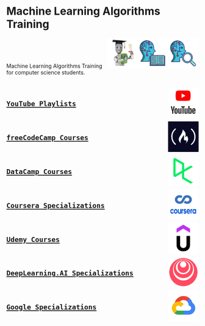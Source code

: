 # Machine Learning Algorithms Training

<a href=".md"><img align="right" width="80" src="https://github.com/cs-MohamedAyman/cs-MohamedAyman/blob/master/logos/unsupervised-learning.png"></img></a>
<a href=".md"><img align="right" width="80" src="https://github.com/cs-MohamedAyman/cs-MohamedAyman/blob/master/logos/supervised-learning.png"></img></a>
<a href=".md"><img align="right" width="80" src="https://github.com/cs-MohamedAyman/cs-MohamedAyman/blob/master/logos/machine-learning.png"></img></a>
<br><br><br>

Machine Learning Algorithms Training for computer science students.

<br>
<a href="https://github.com/cs-MohamedAyman/eLearning-Platforms/blob/master/youtube-playlists/artificial-intelligence.md"><img align="right" width="80" src="https://github.com/cs-MohamedAyman/cs-MohamedAyman/blob/master/logos/youtube.png"></img></a>

## [`YouTube Playlists`](https://github.com/cs-MohamedAyman/elearning-platforms/blob/master/youtube-playlists/artificial-intelligence.md)

<br>
<a href="https://github.com/cs-MohamedAyman/elearning-platforms/blob/master/freecodecamp-courses/artificial-intelligence.md"><img align="right" width="80" src="https://github.com/cs-MohamedAyman/cs-MohamedAyman/blob/master/logos/freecodecamp.png"></img></a>

## [`freeCodeCamp Courses`](https://github.com/cs-MohamedAyman/elearning-platforms/blob/master/freecodecamp-courses/artificial-intelligence.md)

<br>
<a href="https://github.com/cs-MohamedAyman/elearning-platforms/blob/master/datacamp-tracks/README.md"><img align="right" width="80" src="https://github.com/cs-MohamedAyman/cs-MohamedAyman/blob/master/logos/datacamp.png"></img></a>

## [`DataCamp Courses`](https://github.com/cs-MohamedAyman/elearning-platforms/blob/master/datacamp-tracks/README.md)

<br>
<a href="https://github.com/cs-MohamedAyman/elearning-platforms/blob/master/coursera-specializations/artificial-intelligence.md"><img align="right" width="80" src="https://github.com/cs-MohamedAyman/cs-MohamedAyman/blob/master/logos/coursera.png"></img></a>

## [`Coursera Specializations`](https://github.com/cs-MohamedAyman/elearning-platforms/blob/master/coursera-specializations/artificial-intelligence.md)

<br>
<a href="https://github.com/cs-MohamedAyman/elearning-platforms/blob/master/udemy-courses/artificial-intelligence.md"><img align="right" width="80" src="https://github.com/cs-MohamedAyman/cs-MohamedAyman/blob/master/logos/udemy.png"></img></a>

## [`Udemy Courses`](https://github.com/cs-MohamedAyman/elearning-platforms/blob/master/udemy-courses/artificial-intelligence.md)

<br>
<a href="https://github.com/cs-MohamedAyman/eLearning-Platforms/blob/master/deeplearningai-specializations/README.md"><img align="right" width="80" src="https://github.com/cs-MohamedAyman/cs-MohamedAyman/blob/master/logos/deeplearningai.png"></img></a>

## [`DeepLearning.AI Specializations`](https://github.com/cs-MohamedAyman/elearning-platforms/blob/master/deeplearningai-specializations/README.md)

<br>
<a href="https://github.com/cs-MohamedAyman/eLearning-Platforms/blob/master/google-specializations/README.md"><img align="right" width="80" src="https://github.com/cs-MohamedAyman/cs-MohamedAyman/blob/master/logos/google-cloud.png"></img></a>

## [`Google Specializations`](https://github.com/cs-MohamedAyman/elearning-platforms/blob/master/google-specializations/README.md)
